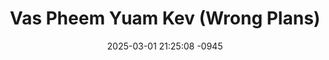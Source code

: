 ---
layout: movie-video-data
date: 2025-03-01 21:25:08 -0945
categories: movie

# Site Attributes
title: "Vas Pheem Yuam Kev (Wrong Plans)"
permalink: "/movie/Vas_Pheem_Yuam_Kev_(Wrong_Plans)"

# Movie Attributes
synopsis: "Yawg hlob xav tias tej zaum yuav zoo li qub thiab na has zaum no pom dab mam los xav xav oh vas pheem yuam kev lawm os. "
producer: "Nag Tshia Entertainment"
director: ""
writer: ""
video_link: "https://youtu.be/5VUl5VR3l6o?si=t-oDJCbaFND7CItf"
genre: "Drama"
year: "2010"
release_type: "DVD"
storage: "Center for Hmong Studies"
thumbnail: "/assets/images/movie_thumbnails/Vas Pheem Yuam Kev (Wrong Plans).jpeg"
publishing_company: "Nag Tshia Entertainment"

# Sequels + Parts
base_movie: ""
total_parts: 0
sequel: ""

# Movie Cast
cast:
#VALUE!
---